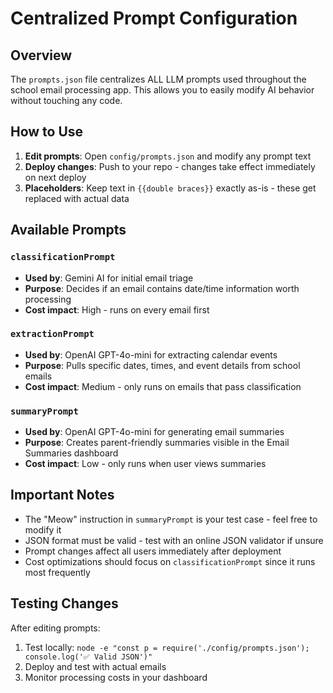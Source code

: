 # Centralized Prompt Configuration

## Overview
The `prompts.json` file centralizes ALL LLM prompts used throughout the school email processing app. This allows you to easily modify AI behavior without touching any code.

## How to Use
1. **Edit prompts**: Open `config/prompts.json` and modify any prompt text
2. **Deploy changes**: Push to your repo - changes take effect immediately on next deploy
3. **Placeholders**: Keep text in `{{double braces}}` exactly as-is - these get replaced with actual data

## Available Prompts

### `classificationPrompt`
- **Used by**: Gemini AI for initial email triage
- **Purpose**: Decides if an email contains date/time information worth processing
- **Cost impact**: High - runs on every email first

### `extractionPrompt`
- **Used by**: OpenAI GPT-4o-mini for extracting calendar events
- **Purpose**: Pulls specific dates, times, and event details from school emails
- **Cost impact**: Medium - only runs on emails that pass classification

### `summaryPrompt`
- **Used by**: OpenAI GPT-4o-mini for generating email summaries
- **Purpose**: Creates parent-friendly summaries visible in the Email Summaries dashboard
- **Cost impact**: Low - only runs when user views summaries

## Important Notes
- The "Meow" instruction in `summaryPrompt` is your test case - feel free to modify it
- JSON format must be valid - test with an online JSON validator if unsure
- Prompt changes affect all users immediately after deployment
- Cost optimizations should focus on `classificationPrompt` since it runs most frequently

## Testing Changes
After editing prompts:
1. Test locally: `node -e "const p = require('./config/prompts.json'); console.log('✅ Valid JSON')"`
2. Deploy and test with actual emails
3. Monitor processing costs in your dashboard